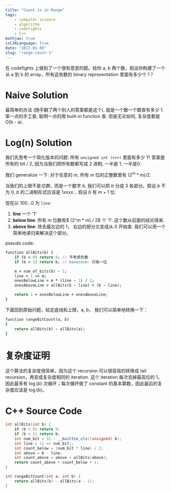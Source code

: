 ```yaml
---
title: "Count 1s in Range"
tags:
    - computer science
    - algorithm
    - codefights
    - C++
mathjax: true
isCJKLanguage: true
date: "2017-01-06"
slug: "range-count-1"
---
```


在 codefights 上做到了一个很有意思的题。给你 a, b 两个数，假设你构建了一个从 a 到 b 的 array，所有这些数的 binary representation 里面有多少个 1？

# Naive Solution

最简单的办法 (随手翻了两个别人的答案都是这个), 就是一个数一个数查有多少 1. 笨一点的手工查, 聪明一点的用 built-in function 查. 但是无论如何, 复杂度都是 O(b - a).

# Log(n) Solution

我们先思考一个简化版本的问题: 所有 `unsigned int (c++)` 里面有多少 1? 答案是所有的 bit / 2, 因为当我们把所有数都写成 2 进制, 一半是 1, 一半是0.

我们 generalize 一下: 对于任意的 $m$, 所有 $m$ 位的正整数里有 $(2^m * m) / 2$.

当我们的上限不是*位数*，而是一个数字 $b$, 我们可以把 $b$ 分成 3 各部分。假设 $b$ 不为 0, $b$ 的二进制形式应该是 $1xxxx$... 假设 $b$ 有 $m + 1$ 位.

现在以 $100...0$ 为 `line`:

1. **line** 一个 '1'
2. **below line**: 所有 $m$ 位数有$ (2^m * m) / 2$ 个 '1'. 这个数从前面的结论得来.
3. **above line**: 除去最左边的 $1$， 右边的部分又变成从 $0$ 开始查. 我们可以用一个简单地递归来解决这个部分。

pseudo code:

```ruby
function allBits(b) {
    if (b < 0) return 0; // 不考虑负数
    if (b < 2) return b; // basecase: 只有一位

    m = num_of_bits(b) - 1;
    line = 1 << m;
    onesBelowLine = m * (line - 1) / 2;
    onesAboveLine = allBits(b - line) + (b - line);

    return 1 + onesBelowLine + onesAboveLine;
}
```

下面回到原始问题，给定底线和上限，a, b， 我们可以简单地转换一下：

```ruby
function rangeBitCount(a, b)
{
    return allBits(b) - allBits(a);
}
```

# 复杂度证明

这个算法的复杂度很简单，因为这个 recursion 可以很容易的转换成 tail recursion，再变成复杂度相同的 iteration. 这个 iteration 每次去掉最高位的 1，因此最多有 $\log(b)$ 次循环；每次循环做了 constant 的基本算数，因此最后的复杂度应该是 $\log(b)$。


# C++ Source Code

```cpp
int allBits(int b) {
    if (b < 0) return 0;
    if (b < 2) return b;
    int num_bit = 31 - __builtin_clz((unsigned) b);
    int line = (1 << num_bit);
    int count_below = (num_bit * line) / 2;
    int above = b - line;
    int count_above = above + allBits(above);
    return count_above + count_below + 1;
}

int rangeBitCount(int a, int b) {
    return allBits(b) - allBits(a - 1);
}
```
